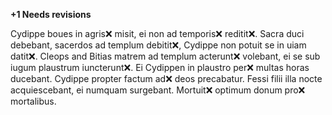 **+1 Needs revisions**

Cydippe boues in agris❌ misit, ei non ad temporis❌ reditit❌. Sacra duci debebant, sacerdos ad templum debitit❌, Cydippe non potuit se in uiam datit❌. Cleops and Bitias matrem ad templum acterunt❌ volebant, ei se sub iugum plaustrum iuncterunt❌. Ei Cydippen in plaustro per❌ multas horas ducebant. Cydippe propter factum ad❌ deos precabatur. Fessi filii illa nocte acquiescebant, ei numquam surgebant. Mortuit❌ optimum donum pro❌ mortalibus.
